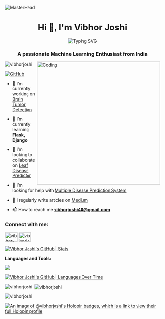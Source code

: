 ![MasterHead](https://user-images.githubusercontent.com/10498744/210012254-234538ff-d198-48aa-8964-37e6fd45d227.gif)
<h1 align="center">Hi 👋, I'm Vibhor Joshi</h1>
<p align="center">
    <img src="https://readme-typing-svg.demolab.com/?font=Fira+Code&weight=600&size=29&duration=2500&pause=500&width=550&lines=Machine+Learning+Enthusiast" alt="Typing SVG">
</p>

<h3 align="center">A passionate Machine Learning Enthusiast from India</h3>
<img align="right" alt="Coding" width="400" src="https://user-images.githubusercontent.com/10498744/210012254-234538ff-d198-48aa-8964-37e6fd45d227.gif">

<p align="left"> <img src="https://komarev.com/ghpvc/?username=vibhorjoshi&label=Profile%20views&color=0e75b6&style=flat" alt="vibhorjoshi" /> </p>

<p align="left"> <a href="https://github.com/vibhorjoshi" target="blank"><img src="https://img.shields.io/badge/GitHub-Follow-blue?style=for-the-badge&logo=github" alt="GitHub" /></a> </p>

- 🔭 I’m currently working on [Brain Tumor Detection](https://vercel.com/vibhor-joshis-projects/brain-tumor-classification-mri-scan)

- 🌱 I’m currently learning **Flask, Django**

- 👯 I’m looking to collaborate on [Leaf Disease Predictor](https://leaf-disease-predictor-unub.vercel.app/market)

- 🤝 I’m looking for help with [Multiple Disease Prediction System](https://publicmlwebapp-jiv44uyqzrjuznpfs6gnkx.streamlit.app/)

- 📝 I regularly write articles on [Medium](https://medium.com/@vibhorjoshi40)

- 📫 How to reach me **vibhorjoshi40@gmail.com**

<h3 align="left">Connect with me:</h3>
<p align="left">
<a href="https://linkedin.com/in/vibhor-joshi-b32138243" target="blank"><img align="center" src="https://raw.githubusercontent.com/rahuldkjain/github-profile-readme-generator/master/src/images/icons/Social/linked-in-alt.svg" alt="vibhor-joshi" height="30" width="40" /></a>
<a href="https://kaggle.com/vibhojoshi" target="blank"><img align="center" src="https://raw.githubusercontent.com/rahuldkjain/github-profile-readme-generator/master/src/images/icons/Social/kaggle.svg" alt="vibhorjoshi" height="30" width="40" /></a>
</p>

[![Vibhor Joshi's GitHub | Stats](https://stats.quine.sh/vibhorjoshi/github?theme=dark)](https://quine.sh?utm_source=widgets&utm_campaign=vibhorjoshi)

**Languages and Tools:**
  
<a href="https://skillicons.dev">
    <img src="https://skillicons.dev/icons?i=git,bootstrap,c,vercel,netlify,cpp,css,figma,github,html,js,linux,md,materialui,mysql,nodejs,postman,py,react,googlecloud,vscode&perline=18" />
</a> 

[![Vibhor Joshi's GitHub | Languages Over Time](https://stats.quine.sh/vibhorjoshi/languages-over-time?theme=dark)](https://quine.sh?utm_source=widgets&utm_campaign=vibhorjoshi)

<p><img align="left" src="https://github-readme-stats.vercel.app/api/top-langs?username=vibhorjoshi&show_icons=true&locale=en&layout=compact" alt="vibhorjoshi" /></p>

<p>&nbsp;<img align="center" src="https://github-readme-stats.vercel.app/api?username=vibhorjoshi&show_icons=true&locale=en" alt="vibhorjoshi" /></p>

<p><img align="center" src="https://github-readme-streak-stats.herokuapp.com/?user=vibhorjoshi&" alt="vibhorjoshi" /></p>

[![An image of @vibhorjoshi's Holopin badges, which is a link to view their full Holopin profile](https://holopin.me/vibhorjoshi)](https://holopin.io/@vibhorjoshi)





